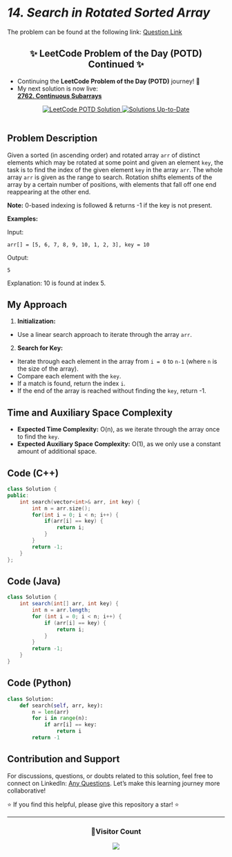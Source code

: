 # _14. Search in Rotated Sorted Array_

The problem can be found at the following link: [Question Link](https://www.geeksforgeeks.org/problems/search-in-a-rotated-array4618/1)

<div align="center">
  <h2>✨ LeetCode Problem of the Day (POTD) Continued ✨</h2>
</div>

- Continuing the **LeetCode Problem of the Day (POTD)** journey! 🎯
- My next solution is now live:  
  **[2762. Continuous Subarrays](https://github.com/Hunterdii/Leetcode-POTD/blob/main/December%202024%20Leetcode%20Solution/2762.%20Continuous%20Subarrays.md)**

<div align="center">
  <a href="https://github.com/Hunterdii/Leetcode-POTD/blob/main/December%202024%20Leetcode%20Solution/2762.%20Continuous%20Subarrays.md">
    <img src="https://img.shields.io/badge/LeetCode%20POTD-Solution%20Live-brightgreen?style=for-the-badge&logo=leetcode" alt="LeetCode POTD Solution" />
  </a>
  <a href="https://github.com/Hunterdii/Leetcode-POTD/blob/main/December%202024%20Leetcode%20Solution/2762.%20Continuous%20Subarrays.md">
    <img src="https://img.shields.io/badge/Solutions-Up%20to%20Date-blue?style=for-the-badge" alt="Solutions Up-to-Date" />
  </a>
</div>

<br/>

## Problem Description

Given a sorted (in ascending order) and rotated array `arr` of distinct elements which may be rotated at some point and given an element `key`, the task is to find the index of the given element `key` in the array `arr`. The whole array `arr` is given as the range to search. Rotation shifts elements of the array by a certain number of positions, with elements that fall off one end reappearing at the other end.

**Note:** 0-based indexing is followed & returns -1 if the key is not present.

**Examples:**

Input:

```
arr[] = [5, 6, 7, 8, 9, 10, 1, 2, 3], key = 10
```

Output:

```
5
```

Explanation:
10 is found at index 5.

## My Approach

1. **Initialization:**

- Use a linear search approach to iterate through the array `arr`.

2. **Search for Key:**

- Iterate through each element in the array from `i = 0` to `n-1` (where `n` is the size of the array).
- Compare each element with the `key`.
- If a match is found, return the index `i`.
- If the end of the array is reached without finding the `key`, return -1.

## Time and Auxiliary Space Complexity

- **Expected Time Complexity:** O(n), as we iterate through the array once to find the `key`.
- **Expected Auxiliary Space Complexity:** O(1), as we only use a constant amount of additional space.

## Code (C++)

```cpp
class Solution {
public:
    int search(vector<int>& arr, int key) {
        int n = arr.size();
        for(int i = 0; i < n; i++) {
            if(arr[i] == key) {
                return i;
            }
        }
        return -1;
    }
};
```

## Code (Java)

```java
class Solution {
    int search(int[] arr, int key) {
        int n = arr.length;
        for (int i = 0; i < n; i++) {
            if (arr[i] == key) {
                return i;
            }
        }
        return -1;
    }
}
```

## Code (Python)

```python
class Solution:
    def search(self, arr, key):
        n = len(arr)
        for i in range(n):
            if arr[i] == key:
                return i
        return -1
```

## Contribution and Support

For discussions, questions, or doubts related to this solution, feel free to connect on LinkedIn: [Any Questions](https://www.linkedin.com/in/patel-hetkumar-sandipbhai-8b110525a/). Let’s make this learning journey more collaborative!

⭐ If you find this helpful, please give this repository a star! ⭐

---

<div align="center">
  <h3><b>📍Visitor Count</b></h3>
</div>

<p align="center">
  <img src="https://profile-counter.glitch.me/Hunterdii/count.svg" />
</p>
